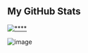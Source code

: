 ## My GitHub Stats
[![****](https://github-readme-stats.vercel.app/api/top-langs/?username=dogude&layout=compact)](https://github.com/anuraghazra/github-readme-stats)

![image](https://github.com/user-attachments/assets/f9ba09e2-7c77-4e03-b4f5-223c092d0c43)
